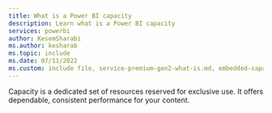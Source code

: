```yaml
---
title: What is a Power BI capacity
description: Learn what is a Power BI capacity
services: powerbi
author: KesemSharabi
ms.author: kesharab
ms.topic: include
ms.date: 07/11/2022
ms.custom: include file, service-premium-gen2-what-is.md, embedded-capacity.md
---
```


Capacity is a dedicated set of resources reserved for exclusive use. It offers dependable, consistent performance for your content.
